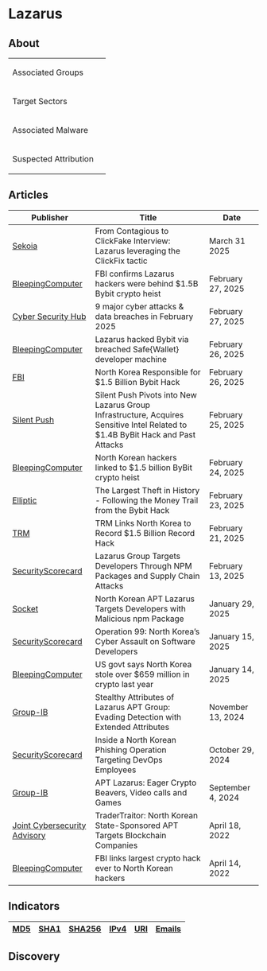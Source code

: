 <h1>Lazarus</h1>

<h2>About</h2>
<table>
  <tr>
    <td>
      <p>Associated Groups</p>
    </td>
    <td>
      <p></p>
    </td>
  </tr>
  <tr>
    <td>
      <p>Target Sectors</p>
    </td>
    <td>
      <p></p>
    </td>
  </tr>
  <tr>
    <td>
      <p>Associated Malware</p>
    </td>
    <td>
      <p></p>
    </td>
  </tr>
  <tr>
    <td>
      <p>Suspected Attribution</p>
    </td>
    <td>
      <p></p>
    </td>
  </tr>
</table>

<h2>Articles</h2>
<table>
  <thead>
    <tr>
      <th>Publisher</th>
      <th>Title</th>
      <th>Date</th>
    </tr>
  </thead>
  <tbody>
    <tr>
      <td>
        <a href="https://blog.sekoia.io/clickfake-interview-campaign-by-lazarus/">Sekoia</a>
      </td>
      <td>From Contagious to ClickFake Interview: Lazarus leveraging the ClickFix tactic</td>
      <td>March 31 2025</td>
    </tr>
    <tr>
      <td>
        <a href="https://www.bleepingcomputer.com/news/security/fbi-confirms-lazarus-hackers-were-behind-15b-bybit-crypto-heist/">BleepingComputer</a>
      </td>
      <td>FBI confirms Lazarus hackers were behind $1.5B Bybit crypto heist</td>
      <td>February 27, 2025</td>
    </tr>
    <tr>
      <td>
        <a href="https://www.cshub.com/attacks/articles/cyber-attacks-data-breaches-february-2025?utm_medium=RSS">Cyber Security Hub</a>
      </td>
      <td>9 major cyber attacks & data breaches in February 2025</td>
      <td>February 27, 2025</td>
    </tr>  
    <tr>
      <td>
        <a href="https://www.bleepingcomputer.com/news/security/lazarus-hacked-bybit-via-breached-safe-wallet-developer-machine/">BleepingComputer</a>
      </td>
      <td>Lazarus hacked Bybit via breached Safe{Wallet} developer machine</td>
      <td>February 26, 2025</td>
    </tr>
    <tr>
      <td>
        <a href="https://www.ic3.gov/PSA/2025/PSA250226">FBI</a>
      </td>
      <td>North Korea Responsible for $1.5 Billion Bybit Hack</td>
      <td>February 26, 2025</td>
    </tr>
    <tr>
      <td>
        <a href="https://www.silentpush.com/blog/lazarus-bybit/">Silent Push</a>
      </td>
      <td>Silent Push Pivots into New Lazarus Group Infrastructure, Acquires Sensitive Intel Related to $1.4B ByBit Hack and Past Attacks</td>
      <td>February 25, 2025</td>
    </tr>
    <tr>
      <td>
        <a href="https://www.bleepingcomputer.com/news/security/north-korean-hackers-linked-to-15-billion-bybit-crypto-heist/">BleepingComputer</a>
      </td>
      <td>North Korean hackers linked to $1.5 billion ByBit crypto heist</td>
      <td>February 24, 2025</td>
    </tr>
    <tr>
      <td>
        <a href="https://www.elliptic.co/blog/bybit-hack-largest-in-history">Elliptic</a>
      </td>
      <td>The Largest Theft in History - Following the Money Trail from the Bybit Hack</td>
      <td>February 23, 2025</td>
    </tr>
    <tr>
      <td>
        <a href="https://www.trmlabs.com/post/trm-links-north-korea-to-record-1-5-billion-record-hack">TRM</a>
      </td>
      <td>TRM Links North Korea to Record $1.5 Billion Record Hack</td>
      <td>February 21, 2025</td>
    </tr>
    <tr>
      <td>
        <a href="https://securityscorecard.com/blog/lazarus-group-targets-developers-through-npm-packages-and-supply-chain-attacks/">SecurityScorecard</a>
      </td>
      <td>Lazarus Group Targets Developers Through NPM Packages and Supply Chain Attacks</td>
      <td>February 13, 2025</td>
    </tr>
    <tr>
      <td>
        <a href="https://socket.dev/blog/north-korean-apt-lazarus-targets-developers-with-malicious-npm-package">Socket</a>
      </td>
      <td>North Korean APT Lazarus Targets Developers with Malicious npm Package</td>
      <td>January 29, 2025</td>
    </tr>
    <tr>
      <td>
        <a href="https://securityscorecard.com/blog/operation-99-north-koreas-cyber-assault-on-software-developers/">SecurityScorecard</a>
      </td>
      <td>Operation 99: North Korea’s Cyber Assault on Software Developers</td>
      <td>January 15, 2025</td>
    </tr>
    <tr>
      <td>
        <a href="https://www.bleepingcomputer.com/news/security/us-govt-says-north-korea-stole-over-659-million-in-crypto-last-year/">BleepingComputer</a>
      </td>
      <td>US govt says North Korea stole over $659 million in crypto last year</td>
      <td>January 14, 2025</td>
    </tr>
    <tr>
      <td>
        <a href="https://www.group-ib.com/blog/stealthy-attributes-of-apt-lazarus/">Group-IB</a>
      </td>
      <td>Stealthy Attributes of Lazarus APT Group: Evading Detection with Extended Attributes</td>
      <td>November 13, 2024</td>
    </tr>
    <tr>
      <td>
        <a href="https://securityscorecard.com/blog/inside-a-north-korean-phishing-operation-targeting-devops-employees/">SecurityScorecard</a>
      </td>
      <td>Inside a North Korean Phishing Operation Targeting DevOps Employees</td>
      <td>October 29, 2024</td>
    </tr>
    <tr>
      <td>
        <a href="https://www.group-ib.com/blog/apt-lazarus-python-scripts/">Group-IB</a>
      </td>
      <td>APT Lazarus: Eager Crypto Beavers, Video calls and Games</td>
      <td>September 4, 2024</td>
    </tr>
    <tr>
      <td>
        <a href="https://www.ic3.gov/CSA/2022/220418.pdf">Joint Cybersecurity Advisory</a>
      </td>
      <td>TraderTraitor: North Korean State-Sponsored APT Targets Blockchain Companies</td>
      <td>April 18, 2022</td>
    </tr>
    <tr>
      <td>
        <a href="https://www.bleepingcomputer.com/news/security/fbi-links-largest-crypto-hack-ever-to-north-korean-hackers/">BleepingComputer</a>
      </td>
      <td>FBI links largest crypto hack ever to North Korean hackers</td>
      <td>April 14, 2022</td>
    </tr>
  </tbody>
</table>


<h2>Indicators</h2>
<table>
  <thead>
    <tr>
      <th>
        <a href="https://github.com/PudgyDragon/IOCs/blob/main/All/Lazarus%20Group/samples.md5">MD5</a>
      </th>
      <th>
        <a href="https://github.com/PudgyDragon/IOCs/blob/main/All/Lazarus%20Group/samples.sha1">SHA1</a>
      </th>
      <th>
        <a href="https://github.com/PudgyDragon/IOCs/blob/main/All/Lazarus%20Group/samples.sha256">SHA256</a>
      </th>
      <th>
        <a href="https://github.com/PudgyDragon/IOCs/blob/main/All/Lazarus%20Group/IPs.txt">IPv4</a>
      </th>
      <th>
        <a href="https://github.com/PudgyDragon/IOCs/blob/main/All/Lazarus%20Group/uri.txt">URI</a>
      </th>
      <th>
        <a href="https://github.com/PudgyDragon/IOCs/blob/main/All/Lazarus%20Group/emails.txt">Emails</a>
      </th>
    </tr>
  </thead>
</table>


<h2>Discovery</h2>
